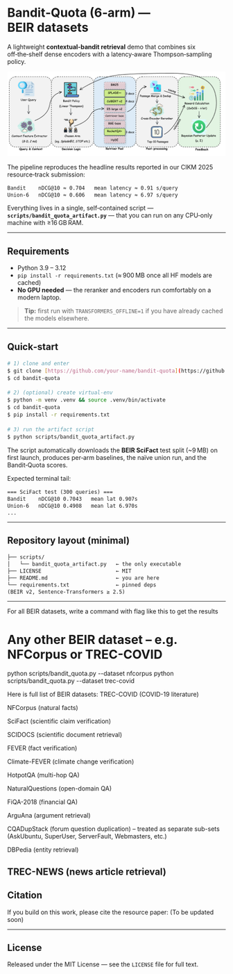 # Bandit‑Quota (6‑arm) — BEIR datasets

A lightweight **contextual‑bandit retrieval** demo that combines six off‑the‑shelf dense encoders with a latency‑aware Thompson‑sampling policy.

![optional alt text](bandit-quota/bandit-quota/Bandit.png)


The pipeline reproduces the headline results reported in our CIKM 2025 resource‑track submission:

```
Bandit    nDCG@10 ≈ 0.704   mean latency ≈ 0.91 s/query
Union‑6   nDCG@10 ≈ 0.606   mean latency ≈ 6.97 s/query
```

Everything lives in a single, self‑contained script — **`scripts/bandit_quota_artifact.py`** — that you can run on any CPU‑only machine with ≥16 GB RAM.

---

## Requirements

* Python 3.9 – 3.12
* `pip install -r requirements.txt` (≈ 900 MB once all HF models are cached)
* **No GPU needed** — the reranker and encoders run comfortably on a modern laptop.

> **Tip:** first run with `TRANSFORMERS_OFFLINE=1` if you have already cached the models elsewhere.

---

## Quick‑start

```bash
# 1) clone and enter
$ git clone [https://github.com/your‑name/bandit‑quota](https://github.com/skcpda/bandit-quota)
$ cd bandit‑quota

# 2) (optional) create virtual‑env
$ python -m venv .venv && source .venv/bin/activate
$ cd bandit-quota
$ pip install -r requirements.txt

# 3) run the artifact script
$ python scripts/bandit_quota_artifact.py
```

The script automatically downloads the **BEIR SciFact** test split (\~9 MB) on first launch, produces per‑arm baselines, the naïve union run, and the Bandit‑Quota scores.

Expected terminal tail:

```
=== SciFact test (300 queries) ===
Bandit    nDCG@10 0.7043   mean lat 0.907s
Union‑6   nDCG@10 0.4908   mean lat 6.970s
...
```

---

## Repository layout (minimal)

```
├── scripts/
│   └── bandit_quota_artifact.py   ← the only executable
├── LICENSE                        ← MIT
├── README.md                      ← you are here
└── requirements.txt               ← pinned deps (BEIR v2, Sentence‑Transformers ≥ 2.5)
```
---

For all BEIR datasets, write a command with flag like this to get the results

# Any other BEIR dataset – e.g. NFCorpus or TREC-COVID
python scripts/bandit_quota.py --dataset nfcorpus
python scripts/bandit_quota.py --dataset trec-covid


Here is full list of BEIR datasets:
TREC-COVID (COVID-19 literature)

NFCorpus (natural facts)

SciFact (scientific claim verification)

SCIDOCS (scientific document retrieval)

FEVER (fact verification)

Climate-FEVER (climate change verification)

HotpotQA (multi-hop QA)

NaturalQuestions (open-domain QA)

FiQA-2018 (financial QA)

ArguAna (argument retrieval)

CQADupStack (forum question duplication) – treated as separate sub-sets (AskUbuntu, SuperUser, ServerFault, Webmasters, etc.)

DBPedia (entity retrieval)

TREC-NEWS (news article retrieval)
---

## Citation

If you build on this work, please cite the resource paper: (To be updated soon)

---

## License

Released under the MIT License — see the `LICENSE` file for full text.
